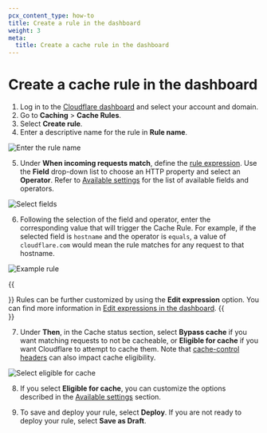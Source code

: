 ```yaml
---
pcx_content_type: how-to
title: Create a rule in the dashboard
weight: 3
meta:
  title: Create a cache rule in the dashboard
---
```


# Create a cache rule in the dashboard

1. Log in to the [Cloudflare dashboard](https://dash.cloudflare.com/) and select your account and domain.
2. Go to **Caching** > **Cache Rules**.
3. Select **Create rule**.
4. Enter a descriptive name for the rule in **Rule name**.

<div class="medium-img">

![Enter the rule name](/images/cache/name-cache-rule.png)

</div>

5. Under **When incoming requests match**, define the [rule expression](/ruleset-engine/rules-language/expressions/edit-expressions/#expression-builder). Use the **Field** drop-down list to choose an HTTP property and select an **Operator**. Refer to [Available settings](/cache/how-to/cache-rules/settings/) for the list of available fields and operators.

<div class="medium-img">

![Select fields](/images/cache/select-fields.png)

</div>

6. Following the selection of the field and operator, enter the corresponding value that will trigger the Cache Rule. For example, if the selected field is `hostname` and the operator is `equals`, a value of `cloudflare.com` would mean the rule matches for any request to that hostname.

<div class="medium-img">

![Example rule](/images/cache/example-rule.png)

</div>

{{<Aside type="note">}}
Rules can be further customized by using the **Edit expression** option. You can find more information in [Edit expressions in the dashboard](/ruleset-engine/rules-language/expressions/edit-expressions/).
{{</Aside>}}

7. Under **Then**, in the Cache status section, select **Bypass cache** if you want matching requests to not be cacheable, or **Eligible for cache** if you want Cloudflare to attempt to cache them. Note that [cache-control headers](/cache/concepts/cache-control/) can also impact cache eligibility.

<div class="medium-img">

![Select eligible for cache](/images/cache/eligible-for-cache.png)

</div>

8. If you select **Eligible for cache**, you can customize the options described in the [Available settings](/cache/how-to/cache-rules/settings/) section.

9. To save and deploy your rule, select **Deploy**. If you are not ready to deploy your rule, select **Save as Draft**.